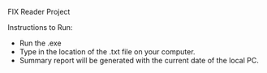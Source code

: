 FIX Reader Project

Instructions to Run:

- Run the .exe
- Type in the location of the .txt file on your computer.
- Summary report will be generated with the current date of the local PC.